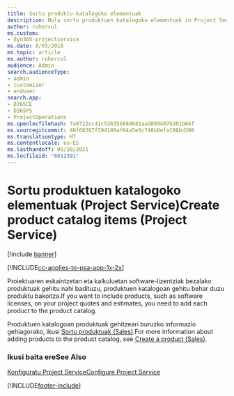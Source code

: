 ```yaml
---
title: Sortu produktu-katalogoko elementuak
description: Nola sortu produktuen katalogoko elementuak in Project Service-n
author: ruhercul
ms.custom:
- dyn365-projectservice
ms.date: 8/03/2018
ms.topic: article
ms.author: ruhercul
audience: Admin
search.audienceType:
- admin
- customizer
- enduser
search.app:
- D365CE
- D365PS
- ProjectOperations
ms.openlocfilehash: 7a0722cc41c53635b689681aad889407b361b04f
ms.sourcegitcommit: 40f68387f594180af64a5e5c748b6efa188bd300
ms.translationtype: HT
ms.contentlocale: eu-ES
ms.lasthandoff: 05/10/2021
ms.locfileid: "6012391"
---
```

# <a name="create-product-catalog-items-project-service"></a><span data-ttu-id="ed1c9-103">Sortu produktuen katalogoko elementuak (Project Service)</span><span class="sxs-lookup"><span data-stu-id="ed1c9-103">Create product catalog items (Project Service)</span></span>

[!include [banner](../includes/psa-now-project-operations.md)]

[!INCLUDE[cc-applies-to-psa-app-1x-2x](../includes/cc-applies-to-psa-app-1x-2x.md)]

<span data-ttu-id="ed1c9-104">Proiektuaren eskaintzetan eta kalkuluetan software-lizentziak bezalako produktuak gehitu nahi badituzu, produktuen katalogoan gehitu behar duzu produktu bakoitza.</span><span class="sxs-lookup"><span data-stu-id="ed1c9-104">If you want to include products, such as software licenses, on your project quotes and estimates, you need to add each product to the product catalog.</span></span>  
  
 <span data-ttu-id="ed1c9-105">Produktuen katalogoan produktuak gehitzeari buruzko informazio gehiagorako, ikusi [Sortu produktuak (Sales)](/dynamics365/sales-enterprise/create-product-sales).</span><span class="sxs-lookup"><span data-stu-id="ed1c9-105">For more information about adding products to the product catalog, see [Create a product (Sales)](/dynamics365/sales-enterprise/create-product-sales).</span></span>  
  
### <a name="see-also"></a><span data-ttu-id="ed1c9-106">Ikusi baita ere</span><span class="sxs-lookup"><span data-stu-id="ed1c9-106">See Also</span></span>  
 [<span data-ttu-id="ed1c9-107">Konfiguratu Project Service</span><span class="sxs-lookup"><span data-stu-id="ed1c9-107">Configure Project Service</span></span>](../psa/configure.md)


[!INCLUDE[footer-include](../includes/footer-banner.md)]